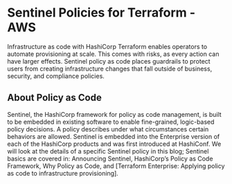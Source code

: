 
# Sentinel Policies for Terraform - AWS

Infrastructure as code with HashiCorp Terraform enables operators to automate provisioning at scale. This comes with risks, as every action can have larger effects. Sentinel policy as code places guardrails to protect users from creating infrastructure changes that fall outside of business, security, and compliance policies.

## About Policy as Code

Sentinel, the HashiCorp framework for policy as code management, is built to be embedded in existing software to enable fine-grained, logic-based policy decisions. A policy describes under what circumstances certain behaviors are allowed. Sentinel is embedded into the Enterprise version of each of the HashiCorp products and was first introduced at HashiConf. We will look at the details of a specific Sentinel policy in this blog; Sentinel basics are covered in: Announcing Sentinel, HashiCorp’s Policy as Code Framework, Why Policy as Code, and [Terraform Enterprise: Applying policy as code to infrastructure provisioning].
